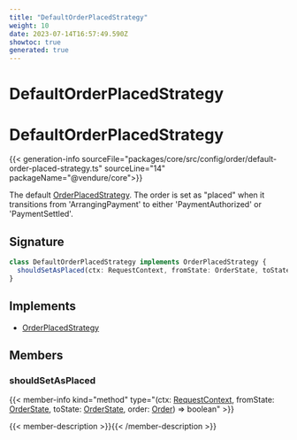 ```yaml
---
title: "DefaultOrderPlacedStrategy"
weight: 10
date: 2023-07-14T16:57:49.590Z
showtoc: true
generated: true
---
```

<!-- This file was generated from the Vendure source. Do not modify. Instead, re-run the "docs:build" script -->

# DefaultOrderPlacedStrategy
<div class="symbol">


# DefaultOrderPlacedStrategy

{{< generation-info sourceFile="packages/core/src/config/order/default-order-placed-strategy.ts" sourceLine="14" packageName="@vendure/core">}}

The default <a href='/typescript-api/orders/order-placed-strategy#orderplacedstrategy'>OrderPlacedStrategy</a>. The order is set as "placed" when it transitions from
'ArrangingPayment' to either 'PaymentAuthorized' or 'PaymentSettled'.

## Signature

```TypeScript
class DefaultOrderPlacedStrategy implements OrderPlacedStrategy {
  shouldSetAsPlaced(ctx: RequestContext, fromState: OrderState, toState: OrderState, order: Order) => boolean;
}
```
## Implements

 * <a href='/typescript-api/orders/order-placed-strategy#orderplacedstrategy'>OrderPlacedStrategy</a>


## Members

### shouldSetAsPlaced

{{< member-info kind="method" type="(ctx: <a href='/typescript-api/request/request-context#requestcontext'>RequestContext</a>, fromState: <a href='/typescript-api/orders/order-process#orderstate'>OrderState</a>, toState: <a href='/typescript-api/orders/order-process#orderstate'>OrderState</a>, order: <a href='/typescript-api/entities/order#order'>Order</a>) => boolean"  >}}

{{< member-description >}}{{< /member-description >}}


</div>
